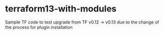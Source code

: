 # terraform13-with-modules
Sample TF code to test upgrade from TF v0.12 -> v0.13 due to the change of the process for plugin installation
